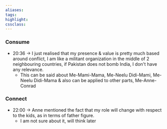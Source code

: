 ```yaml
---
aliases:  
tags:
highlight:  
cssclass:
---
```

### Consume
- 20:36 → I just realised that my presence & value is pretty much based around conflict, I am like a militant organization in the middle of 2 neighbouring countries, if Pakistan does not bomb India, I don't have any relevance.
    - This can be said about Me-Mami-Mama, Me-Neelu Didi-Mami, Me-Neelu Didi-Mama & also can be applied to other parts, Me-Anne-Conrad


### Connect
- 22:00 → Anne mentioned the fact that my role will change with respect to the kids, as in terms of father figure.
	- I am not sure about it, will think later
